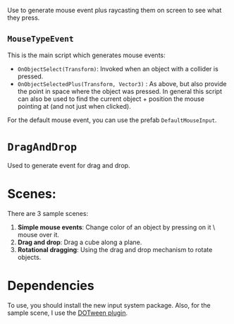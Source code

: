 Use to generate mouse event plus raycasting them on screen to see what they press.
## `MouseTypeEvent`
This is the main script which generates mouse events:
- `OnObjectSelect(Transform)`: Invoked when an object with a collider is pressed.
- `OnObjectSelectedPlus(Transform, Vector3)` : As above, but also provide the point in space where the object was pressed.
In general this script can also be used to find the current object + position the mouse pointing at (and not just when clicked).

For the default mouse event, you can use the prefab `DefaultMouseInput`.

# `DragAndDrop`
Used to generate event for drag and drop.

# Scenes:

There are 3 sample scenes:
1. **Simple mouse events**: Change color of an object by pressing on it \ mouse over it.
2. **Drag and drop**: Drag a cube along a plane.
3. **Rotational dragging**: Using the drag and drop mechanism to rotate objects.

# Dependencies

To use, you should install the new input system package. Also, for the sample scene, I use the [DOTween plugin](https://assetstore.unity.com/packages/tools/animation/dotween-hotween-v2-27676).